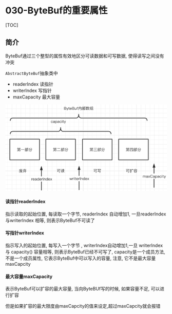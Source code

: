 # 030-ByteBuf的重要属性

[TOC]

## 简介

ByteBuf通过三个整型的属性有效地区分可读数据和可写数据, 使得读写之间没有冲突

`AbstractByteBuf`抽象类中

- readerIndex 读指针
- writerIndex 写指针
- maxCapacity 最大容量

![image-20210703105813341](../../../../../assets/image-20210703105813341.png)

#### 读指针readerIndex

指示读取的起始位置, 每读取一个字节, readerIndex 自动增加1, 一旦readerIndex与writerIndex 相等, 则表示ByteBuf不可读了

#### 写指针writerIndex

指示写入的起始位置, 每写入一个字节 , writerIndex自动增加1,一旦 writerIndex与 capacity() 容量相等, 则表示ByteBuf已经不可写了, capacity是一个成员方法, 不是一个成员属性, 它表示ByteBuf中可以写入的容量, 注意, 它不是最大容量maxCapcity

#### 最大容量maxCapacity

表示ByteBuf可以扩容的最大容量, 当向ByteBUf写的时候, 如果容量不足, 可以进行扩容

但是如果扩容的最大限度由maxCapcity的值来设定,超过maxCapcity就会报错



